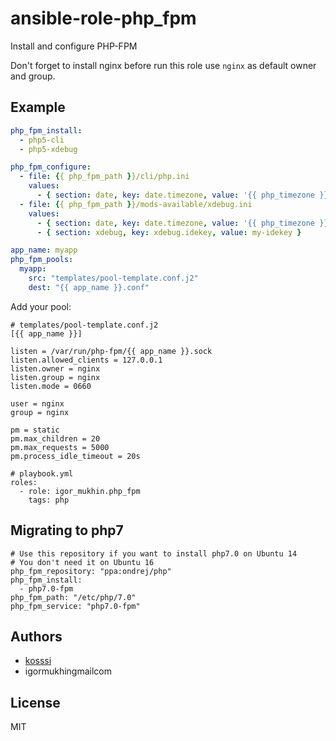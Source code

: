 # ansible-role-php_fpm

Install and configure PHP-FPM

Don't forget to install nginx before run this role use `nginx` as default owner and group.

## Example

```yaml
php_fpm_install:
  - php5-cli
  - php5-xdebug

php_fpm_configure:
  - file: {{ php_fpm_path }}/cli/php.ini
    values:
      - { section: date, key: date.timezone, value: '{{ php_timezone }}' }
  - file: {{ php_fpm_path }}/mods-available/xdebug.ini
    values:
      - { section: date, key: date.timezone, value: '{{ php_timezone }}' }
      - { section: xdebug, key: xdebug.idekey, value: my-idekey }

app_name: myapp
php_fpm_pools:
  myapp:
    src: "templates/pool-template.conf.j2"
    dest: "{{ app_name }}.conf"
```

Add your pool:

```
# templates/pool-template.conf.j2
[{{ app_name }}]

listen = /var/run/php-fpm/{{ app_name }}.sock
listen.allowed_clients = 127.0.0.1
listen.owner = nginx
listen.group = nginx
listen.mode = 0660

user = nginx
group = nginx

pm = static
pm.max_children = 20
pm.max_requests = 5000
pm.process_idle_timeout = 20s
```

```
# playbook.yml
roles:
  - role: igor_mukhin.php_fpm
    tags: php
```

## Migrating to php7

```
# Use this repository if you want to install php7.0 on Ubuntu 14
# You don't need it on Ubuntu 16
php_fpm_repository: "ppa:ondrej/php"
php_fpm_install:
  - php7.0-fpm
php_fpm_path: "/etc/php/7.0"
php_fpm_service: "php7.0-fpm"
```

## Authors

* [kosssi](https://github.com/kosssi)
* igormukhingmailcom

## License

MIT
